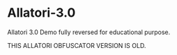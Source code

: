 # Allatori-3.0
Allatori 3.0 Demo fully reversed for educational purpose.

THIS ALLATORI OBFUSCATOR VERSION IS OLD.
